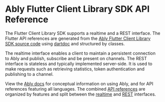 # Ably Flutter Client Library SDK API Reference

The Flutter Client Library SDK supports a realtime and a REST interface. The Flutter API references are generated from the [Ably Flutter Client Library SDK source code](https://github.com/ably/ably-flutter/) using [dartdoc](https://dart.dev/tools/dart-doc) and structured by classes.

The realtime interface enables a client to maintain a persistent connection to Ably and publish, subscribe and be present on channels. The REST interface is stateless and typically implemented server-side. It is used to make requests such as retrieving statistics, token authentication and publishing to a channel.

View the [Ably docs](https://ably.com/docs/) for conceptual information on using Ably, and for API references featuring all languages. The combined [API references](https://ably.com/docs/api/) are organized by features and split between the [realtime](https://ably.com/docs/api/realtime-sdk) and [REST](https://ably.com/docs/api/rest-sdk) interfaces.
